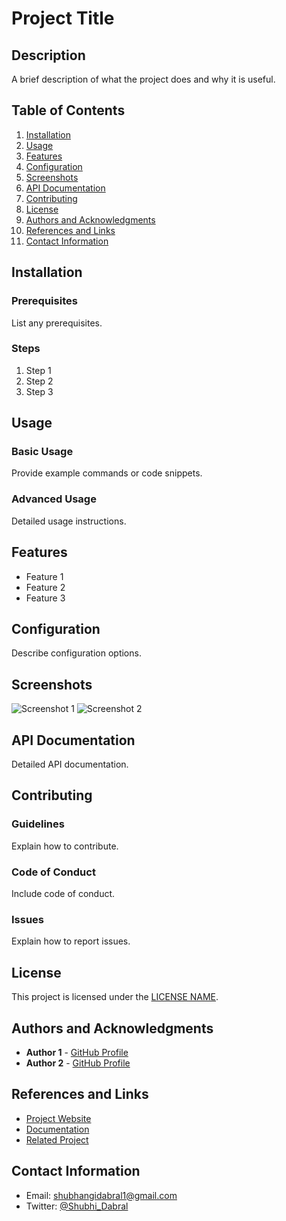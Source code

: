 # Project Title

## Description
A brief description of what the project does and why it is useful.

## Table of Contents
1. [Installation](#installation)
2. [Usage](#usage)
3. [Features](#features)
4. [Configuration](#configuration)
5. [Screenshots](#screenshots)
6. [API Documentation](#api-documentation)
7. [Contributing](#contributing)
8. [License](#license)
9. [Authors and Acknowledgments](#authors-and-acknowledgments)
10. [References and Links](#references-and-links)
11. [Contact Information](#contact-information)

## Installation
### Prerequisites
List any prerequisites.
### Steps
1. Step 1
2. Step 2
3. Step 3

## Usage
### Basic Usage
Provide example commands or code snippets.
### Advanced Usage
Detailed usage instructions.

## Features
- Feature 1
- Feature 2
- Feature 3

## Configuration
Describe configuration options.

## Screenshots
![Screenshot 1](link-to-screenshot1)
![Screenshot 2](link-to-screenshot2)

## API Documentation
Detailed API documentation.

## Contributing
### Guidelines
Explain how to contribute.
### Code of Conduct
Include code of conduct.
### Issues
Explain how to report issues.

## License
This project is licensed under the [LICENSE NAME](link-to-license).

## Authors and Acknowledgments
- **Author 1** - [GitHub Profile](link-to-profile)
- **Author 2** - [GitHub Profile](link-to-profile)

## References and Links
- [Project Website](link-to-website)
- [Documentation](link-to-documentation)
- [Related Project](link-to-related-project)

## Contact Information
- Email: shubhangidabral1@gmail.com
- Twitter: [@Shubhi_Dabral](https://x.com/Shubhi_Dabral)
